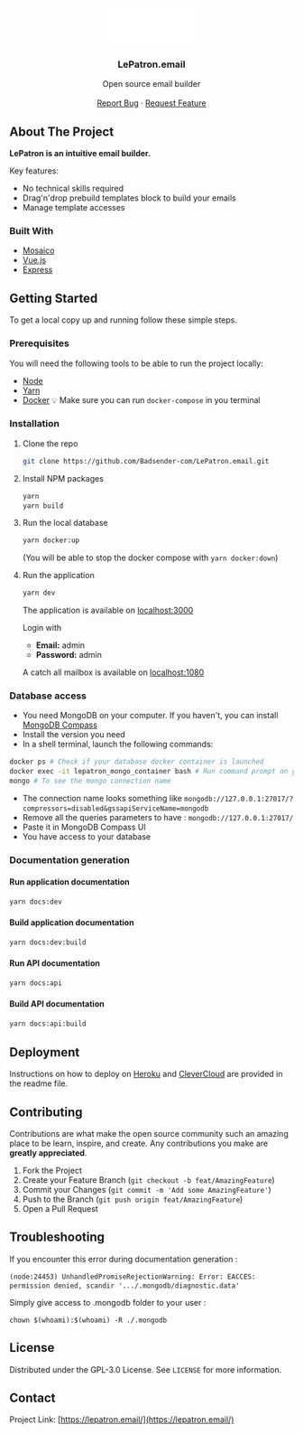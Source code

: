 <!-- PROJECT LOGO -->
<br />
<p align="center">
  <a href="https://github.com/Badsender-com/LePatron.email">
    <img src="public/media/logo_blanc.png" alt="Logo">
  </a>

  <h3 align="center">LePatron.email</h3>

  <p align="center">
    Open source email builder
    <br />
    <br />
    <a href="https://github.com/Badsender-com/LePatron.email/issues">Report Bug</a>
    ·
    <a href="https://github.com/Badsender-com/LePatron.email/issues">Request Feature</a>
  </p>
</p>

<!-- ABOUT THE PROJECT -->

## About The Project

**LePatron is an intuitive email builder.**

Key features:

- No technical skills required
- Drag'n'drop prebuild templates block to build your emails
- Manage template accesses

### Built With

- [Mosaico](https://github.com/voidlabs/mosaico)
- [Vue.js](https://vuejs.org/)
- [Express](https://expressjs.com/)

<!-- GETTING STARTED -->

## Getting Started

To get a local copy up and running follow these simple steps.

### Prerequisites

You will need the following tools to be able to run the project locally:

- [Node]()
- [Yarn]()
- [Docker]() 💡 Make sure you can run `docker-compose` in you terminal

### Installation

1. Clone the repo

   ```sh
   git clone https://github.com/Badsender-com/LePatron.email.git
   ```

2. Install NPM packages

   ```bash
   yarn
   yarn build
   ```

3. Run the local database

   ```bash
   yarn docker:up
   ```

   (You will be able to stop the docker compose with `yarn docker:down`)

4. Run the application

   ```bash
   yarn dev
   ```

   The application is available on [localhost:3000](http://localhost:3000)

   Login with

   - **Email:** admin
   - **Password:** admin

   A catch all mailbox is available on [localhost:1080](http://localhost:1080/)

### Database access

- You need MongoDB on your computer. If you haven't, you can install [MongoDB Compass](https://www.mongodb.com/try/download/compass)
- Install the version you need
- In a shell terminal, launch the following commands:

```bash
docker ps # Check if your database docker container is launched
docker exec -it lepatron_mongo_container bash # Run command prompt on your docker container
mongo # To see the mongo connection name
```

- The connection name looks something like `mongodb://127.0.0.1:27017/?compressors=disabled&gssapiServiceName=mongodb`
- Remove all the queries parameters to have : `mongodb://127.0.0.1:27017/`
- Paste it in MongoDB Compass UI
- You have access to your database

### Documentation generation

#### Run application documentation

```bash
yarn docs:dev
```

#### Build application documentation

```bash
yarn docs:dev:build
```

#### Run API documentation

```bash
yarn docs:api
```

#### Build API documentation

```bash
yarn docs:api:build
```

## Deployment

Instructions on how to deploy on [Heroku](./DEPLOYMENT.md##-How-to-deploy-on-Heroku:) and [CleverCloud](./DEPLOYMENT.md##-How-to-deploy-on-CleverCloud) are provided in the readme file.

<!-- CONTRIBUTING -->

## Contributing

Contributions are what make the open source community such an amazing place to be learn, inspire, and create. Any contributions you make are **greatly appreciated**.

1. Fork the Project
2. Create your Feature Branch (`git checkout -b feat/AmazingFeature`)
3. Commit your Changes (`git commit -m 'Add some AmazingFeature'`)
4. Push to the Branch (`git push origin feat/AmazingFeature`)
5. Open a Pull Request

## Troubleshooting

If you encounter this error during documentation generation :

```
(node:24453) UnhandledPromiseRejectionWarning: Error: EACCES: permission denied, scandir '.../.mongodb/diagnostic.data'
```

Simply give access to .mongodb folder to your user :

```
chown $(whoami):$(whoami) -R ./.mongodb
```

<!-- LICENSE -->

## License

Distributed under the GPL-3.0 License. See `LICENSE` for more information.

<!-- CONTACT -->

## Contact

Project Link: [https://lepatron.email/](https://lepatron.email/)
